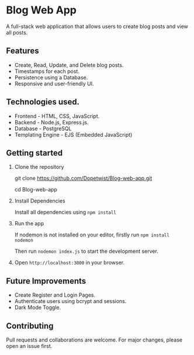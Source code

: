 # Blog Web App 

A full-stack web application that allows users to create blog posts and view all posts.

## Features

* Create, Read, Update, and Delete blog posts.
* Timestamps for each post.
* Persistence using a Database.
* Responsive and user-friendly UI.

## Technologies used.

* Frontend - HTML, CSS, JavaScript.
* Backend - Node.js, Express.js.
* Database - PostgreSQL
* Templating Engine - EJS (Embedded JavaScript)

## Getting started

1. Clone the repository

   git clone https://github.com/Dopetwist/Blog-web-app.git   
  
    cd Blog-web-app

2. Install Dependencies

   Install all dependencies using `npm install`
  
4. Run the app 

   If nodemon is not installed on your editor, firstly run `npm install nodemon`  

   Then run `nodemon index.js` to start the development server.   

 6. Open `http://localhost:3000` in your browser.

## Future Improvements

* Create Register and Login Pages.
* Authenticate users using bcrypt and sessions.
* Dark Mode Toggle.

## Contributing

Pull requests and collaborations are welcome. For major changes, please open an issue first.
